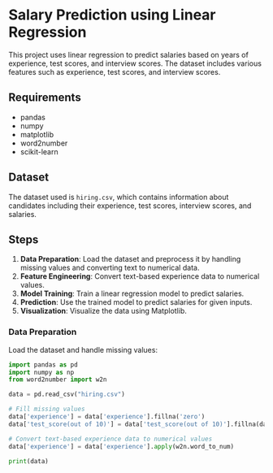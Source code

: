 # Salary Prediction using Linear Regression

This project uses linear regression to predict salaries based on years of experience, test scores, and interview scores. The dataset includes various features such as experience, test scores, and interview scores.

## Requirements

- pandas
- numpy
- matplotlib
- word2number
- scikit-learn

## Dataset

The dataset used is `hiring.csv`, which contains information about candidates including their experience, test scores, interview scores, and salaries.

## Steps

1. **Data Preparation**: Load the dataset and preprocess it by handling missing values and converting text to numerical data.
2. **Feature Engineering**: Convert text-based experience data to numerical values.
3. **Model Training**: Train a linear regression model to predict salaries.
4. **Prediction**: Use the trained model to predict salaries for given inputs.
5. **Visualization**: Visualize the data using Matplotlib.

### Data Preparation

Load the dataset and handle missing values:

```python
import pandas as pd
import numpy as np
from word2number import w2n

data = pd.read_csv("hiring.csv")

# Fill missing values
data['experience'] = data['experience'].fillna('zero')
data['test_score(out of 10)'] = data['test_score(out of 10)'].fillna(data['test_score(out of 10)'].mean())

# Convert text-based experience data to numerical values
data['experience'] = data['experience'].apply(w2n.word_to_num)

print(data)

